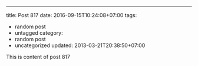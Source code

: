 ---
title: Post 817
date: 2016-09-15T10:24:08+07:00
tags:
  - random post
  - untagged
category:
  - random post
  - uncategorized
updated: 2013-03-21T20:38:50+07:00

This is content of post 817